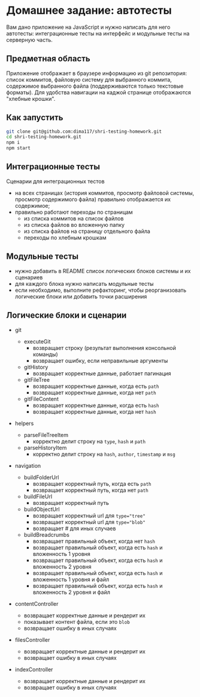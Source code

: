 # Домашнее задание: автотесты

Вам дано приложение на JavaScript и нужно написать для него автотесты: интеграционные тесты на интерфейс и модульные тесты на серверную часть.

## Предметная область

Приложение отображает в браузере информацию из git репозитория: список коммитов, файловую систему для выбранного коммита, содержимое выбранного файла (поддерживаются только текстовые форматы). Для удобства навигации на каджой странице отображаются "хлебные крошки".

## Как запустить

```sh
git clone git@github.com:dima117/shri-testing-homework.git
cd shri-testing-homework.git
npm i
npm start
```

## Интеграционные тесты

Сценарии для интеграционных тестов

- на всех страницах (история коммитов, просмотр файловой системы, просмотр содержимого файла) правильно отображается их содержимое;
- правильно работают переходы по страницам
  - из списка коммитов на список файлов
  - из списка файлов во вложенную папку
  - из списка файлов на страницу отдельного файла
  - переходы по хлебным крошкам

## Модульные тесты

- нужно добавить в README список логических блоков системы и их сценариев
- для каждого блока нужно написать модульные тесты
- если необходимо, выполните рефакторинг, чтобы реорганизовать логические блоки или добавить точки расширения

## Логические блоки и сценарии

- git

  - executeGit
    - возвращает строку (результат выполнения консольной команды)
    - возвращает ошибку, если неправильные аргументы
  - gitHistory
    - возвращает корректные данные, работает пагинация
  - gitFileTree
    - возвращает корректные данные, когда есть `path`
    - возвращает корректные данные, когда нет `path`
  - gitFileContent
    - возвращает корректные данные, когда есть `hash`
    - возвращает корректные данные, когда нет `hash`

- helpers

  - parseFileTreeItem
    - корректно делит строку на `type`, `hash` и `path`
  - parseHistoryItem
    - корректно делит строку на `hash`, `author`, `timestamp` и `msg`

- navigation

  - buildFolderUrl
    - возвращает корректный путь, когда есть `path`
    - возвращает корректный путь, когда нет `path`
  - buildFileUrl
    - возвращает корректный путь
  - buildObjectUrl
    - возвращает корректный url для `type="tree"`
    - возвращает корректный url для `type="blob"`
    - возвращает # для иных случаев
  - buildBreadcrumbs
    - возвращает правильный объект, когда нет `hash`
    - возвращает правильный объект, когда есть `hash` и вложенность 1 уровня
    - возвращает правильный объект, когда есть `hash` и вложенность 2 уровня
    - возвращает правильный объект, когда есть `hash` и вложенность 1 уровня и файл
    - возвращает правильный объект, когда есть `hash` и вложенность 2 уровня и файл

- contentController

  - возвращает корректные данные и рендерит их
  - показывает контент файла, если это `blob`
  - возвращает ошибку в иных случаях

- filesController

  - возвращает корректные данные и рендерит их
  - возвращает ошибку в иных случаях

- indexController

  - возвращает корректные данные и рендерит их
  - возвращает ошибку в иных случаях
